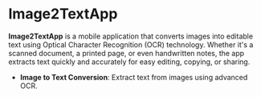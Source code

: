 # Image2TextApp

**Image2TextApp** is a mobile application that converts images into editable text using Optical Character Recognition (OCR) technology. Whether it's a scanned document, a printed page, or even handwritten notes, the app extracts text quickly and accurately for easy editing, copying, or sharing.

- **Image to Text Conversion**: Extract text from images using advanced OCR.

